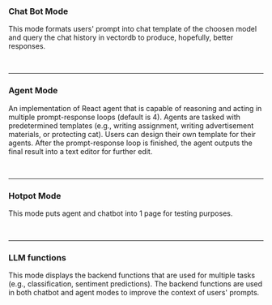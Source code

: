 ### Chat Bot Mode

This mode formats users' prompt into chat template of the choosen model and query the chat history in vectordb to produce, hopefully, better responses.

&nbsp; 

---

### Agent Mode

An implementation of React agent that is capable of reasoning and acting in multiple prompt-response loops (default is 4). Agents are tasked with predetermined templates (e.g., writing assignment, writing advertisement materials, or protecting cat). Users can design their own template for their agents. After the prompt-response loop is finished, the agent outputs the final result into a text editor for further edit. 

&nbsp; 

--- 

### Hotpot Mode

This mode puts agent and chatbot into 1 page for testing purposes.

&nbsp; 

---

### LLM functions

This mode displays the backend functions that are used for multiple tasks (e.g., classification, sentiment predictions).  The backend functions are used in both chatbot and agent modes to improve the context of users' prompts.